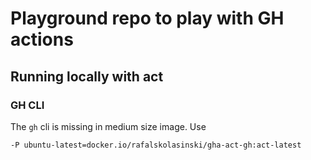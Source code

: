 # Playground repo to play with GH actions

## Running locally with act

### GH CLI

The `gh` cli is missing in medium size image. Use
```
-P ubuntu-latest=docker.io/rafalskolasinski/gha-act-gh:act-latest
```
